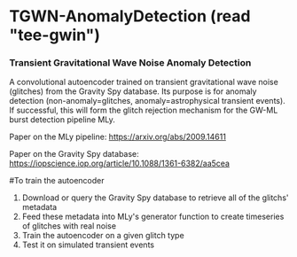 # TGWN-AnomalyDetection (read "tee-gwin")
### Transient Gravitational Wave Noise Anomaly Detection
A convolutional autoencoder trained on transient gravitational wave noise (glitches) from the Gravity Spy database.
Its purpose is for anomaly detection (non-anomaly=glitches, anomaly=astrophysical transient events).
If successful, this will form the glitch rejection mechanism for the GW-ML burst detection pipeline MLy.

Paper on the MLy pipeline: https://arxiv.org/abs/2009.14611 

Paper on the Gravity Spy database: https://iopscience.iop.org/article/10.1088/1361-6382/aa5cea


#To train the autoencoder
1. Download or query the Gravity Spy database to retrieve all of the glitchs' metadata
2. Feed these metadata into MLy's generator function to create timeseries of glitches with real noise
3. Train the autoencoder on a given glitch type
4. Test it on simulated transient events
